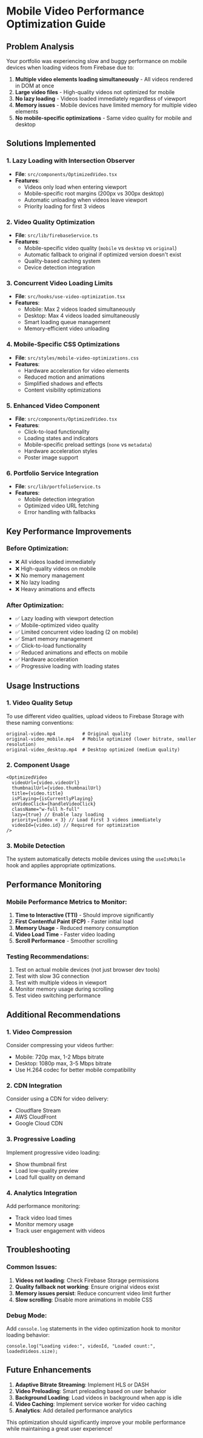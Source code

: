 # Mobile Video Performance Optimization Guide

## Problem Analysis

Your portfolio was experiencing slow and buggy performance on mobile devices when loading videos from Firebase due to:

1. **Multiple video elements loading simultaneously** - All videos rendered in DOM at once
2. **Large video files** - High-quality videos not optimized for mobile
3. **No lazy loading** - Videos loaded immediately regardless of viewport
4. **Memory issues** - Mobile devices have limited memory for multiple video elements
5. **No mobile-specific optimizations** - Same video quality for mobile and desktop

## Solutions Implemented

### 1. Lazy Loading with Intersection Observer

- **File**: `src/components/OptimizedVideo.tsx`
- **Features**:
  - Videos only load when entering viewport
  - Mobile-specific root margins (200px vs 300px desktop)
  - Automatic unloading when videos leave viewport
  - Priority loading for first 3 videos

### 2. Video Quality Optimization

- **File**: `src/lib/firebaseService.ts`
- **Features**:
  - Mobile-specific video quality (`mobile` vs `desktop` vs `original`)
  - Automatic fallback to original if optimized version doesn't exist
  - Quality-based caching system
  - Device detection integration

### 3. Concurrent Video Loading Limits

- **File**: `src/hooks/use-video-optimization.tsx`
- **Features**:
  - Mobile: Max 2 videos loaded simultaneously
  - Desktop: Max 4 videos loaded simultaneously
  - Smart loading queue management
  - Memory-efficient video unloading

### 4. Mobile-Specific CSS Optimizations

- **File**: `src/styles/mobile-video-optimizations.css`
- **Features**:
  - Hardware acceleration for video elements
  - Reduced motion and animations
  - Simplified shadows and effects
  - Content visibility optimizations

### 5. Enhanced Video Component

- **File**: `src/components/OptimizedVideo.tsx`
- **Features**:
  - Click-to-load functionality
  - Loading states and indicators
  - Mobile-specific preload settings (`none` vs `metadata`)
  - Hardware acceleration styles
  - Poster image support

### 6. Portfolio Service Integration

- **File**: `src/lib/portfolioService.ts`
- **Features**:
  - Mobile detection integration
  - Optimized video URL fetching
  - Error handling with fallbacks

## Key Performance Improvements

### Before Optimization:

- ❌ All videos loaded immediately
- ❌ High-quality videos on mobile
- ❌ No memory management
- ❌ No lazy loading
- ❌ Heavy animations and effects

### After Optimization:

- ✅ Lazy loading with viewport detection
- ✅ Mobile-optimized video quality
- ✅ Limited concurrent video loading (2 on mobile)
- ✅ Smart memory management
- ✅ Click-to-load functionality
- ✅ Reduced animations and effects on mobile
- ✅ Hardware acceleration
- ✅ Progressive loading with loading states

## Usage Instructions

### 1. Video Quality Setup

To use different video qualities, upload videos to Firebase Storage with these naming conventions:

```
original-video.mp4          # Original quality
original-video_mobile.mp4   # Mobile optimized (lower bitrate, smaller resolution)
original-video_desktop.mp4  # Desktop optimized (medium quality)
```

### 2. Component Usage

```tsx
<OptimizedVideo
  videoUrl={video.videoUrl}
  thumbnailUrl={video.thumbnailUrl}
  title={video.title}
  isPlaying={isCurrentlyPlaying}
  onVideoClick={handleVideoClick}
  className="w-full h-full"
  lazy={true} // Enable lazy loading
  priority={index < 3} // Load first 3 videos immediately
  videoId={video.id} // Required for optimization
/>
```

### 3. Mobile Detection

The system automatically detects mobile devices using the `useIsMobile` hook and applies appropriate optimizations.

## Performance Monitoring

### Mobile Performance Metrics to Monitor:

1. **Time to Interactive (TTI)** - Should improve significantly
2. **First Contentful Paint (FCP)** - Faster initial load
3. **Memory Usage** - Reduced memory consumption
4. **Video Load Time** - Faster video loading
5. **Scroll Performance** - Smoother scrolling

### Testing Recommendations:

1. Test on actual mobile devices (not just browser dev tools)
2. Test with slow 3G connection
3. Test with multiple videos in viewport
4. Monitor memory usage during scrolling
5. Test video switching performance

## Additional Recommendations

### 1. Video Compression

Consider compressing your videos further:

- Mobile: 720p max, 1-2 Mbps bitrate
- Desktop: 1080p max, 3-5 Mbps bitrate
- Use H.264 codec for better mobile compatibility

### 2. CDN Integration

Consider using a CDN for video delivery:

- Cloudflare Stream
- AWS CloudFront
- Google Cloud CDN

### 3. Progressive Loading

Implement progressive video loading:

- Show thumbnail first
- Load low-quality preview
- Load full quality on demand

### 4. Analytics Integration

Add performance monitoring:

- Track video load times
- Monitor memory usage
- Track user engagement with videos

## Troubleshooting

### Common Issues:

1. **Videos not loading**: Check Firebase Storage permissions
2. **Quality fallback not working**: Ensure original videos exist
3. **Memory issues persist**: Reduce concurrent video limit further
4. **Slow scrolling**: Disable more animations in mobile CSS

### Debug Mode:

Add `console.log` statements in the video optimization hook to monitor loading behavior:

```tsx
console.log("Loading video:", videoId, "Loaded count:", loadedVideos.size);
```

## Future Enhancements

1. **Adaptive Bitrate Streaming**: Implement HLS or DASH
2. **Video Preloading**: Smart preloading based on user behavior
3. **Background Loading**: Load videos in background when app is idle
4. **Video Caching**: Implement service worker for video caching
5. **Analytics**: Add detailed performance analytics

This optimization should significantly improve your mobile performance while maintaining a great user experience!

